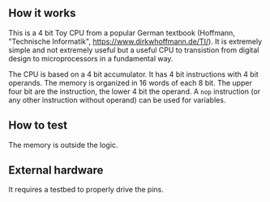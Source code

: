 <!---

This file is used to generate your project datasheet. Please fill in the information below and delete any unused
sections.

You can also include images in this folder and reference them in the markdown. Each image must be less than
512 kb in size, and the combined size of all images must be less than 1 MB.
-->

## How it works

This is a 4 bit Toy CPU from a popular German textbook (Hoffmann, "Technische
Informatik", https://www.dirkwhoffmann.de/TI/). It is extremely simple and not
extremely useful but a useful CPU to transistion from digital design to
microprocessors in a fundamental way.

The CPU is based on a 4 bit accumulator. It has 4 bit instructions with 4 bit
operands. The memory is organized in 16 words of each 8 bit. The upper four bit
are the instruction, the lower 4 bit the operand. A `nop` instruction (or any
other instruction without operand) can be used for variables.

## How to test

The memory is outside the logic.

## External hardware

It requires a testbed to properly drive the pins.
